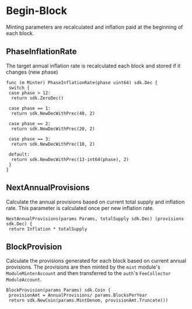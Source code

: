 <!--
order: 3
-->

# Begin-Block

Minting parameters are recalculated and inflation
paid at the beginning of each block.

## PhaseInflationRate

The target annual inflation rate is recalculated each block and stored if it changes (new phase)

```
func (m Minter) PhaseInflationRate(phase uint64) sdk.Dec {
 switch {
 case phase > 12:
  return sdk.ZeroDec()

 case phase == 1:
  return sdk.NewDecWithPrec(40, 2)

 case phase == 2:
  return sdk.NewDecWithPrec(20, 2)

 case phase == 3:
  return sdk.NewDecWithPrec(10, 2)

 default:
  return sdk.NewDecWithPrec(13-int64(phase), 2)
 }
}
```

## NextAnnualProvisions

Calculate the annual provisions based on current total supply and inflation
rate. This parameter is calculated once per new inflation rate.

```
NextAnnualProvisions(params Params, totalSupply sdk.Dec) (provisions sdk.Dec) {
 return Inflation * totalSupply
```

## BlockProvision

Calculate the provisions generated for each block based on current annual provisions. The provisions are then minted by the `mint` module's `ModuleMinterAccount` and then transferred to the `auth`'s `FeeCollector` `ModuleAccount`.

```
BlockProvision(params Params) sdk.Coin {
 provisionAmt = AnnualProvisions/ params.BlocksPerYear
 return sdk.NewCoin(params.MintDenom, provisionAmt.Truncate())
```
